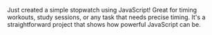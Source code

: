Just created a simple stopwatch using JavaScript! Great for timing workouts, study sessions, or any task that needs precise timing. It's a straightforward project that shows how powerful JavaScript can be.
